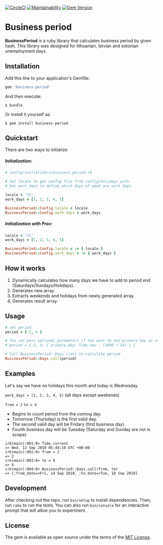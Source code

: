 [![CircleCI](https://circleci.com/gh/matass/business-period.svg?style=svg&circle-token=4f56e9b7fe1047d59c9f74d518b9bf377fa04bf8)](https://github.com/matass/business-period)
[![Maintainability](https://api.codeclimate.com/v1/badges/a98474a4f7a898b1abec/maintainability)](https://codeclimate.com/github/matass/business-period/maintainability)
[![Gem Version](https://badge.fury.io/rb/business-period.svg)](https://badge.fury.io/rb/business-period)
# Business period

**BusinessPeriod** is a ruby library that calculates business period by given hash.
This library was designed for lithuanian, latvian and estonian unemployment days.

## Installation

Add this line to your application's Gemfile:

```ruby
gem 'business-period'
```

And then execute:

    $ bundle

Or install it yourself as:

    $ gem install business-period

## Quickstart

There are two ways to initialize:

##### Initialization:

```ruby
# config/initializers/business_period.rb

# Set locale to get config file from config/holidays path.
# Set work_days to define which days of week are work days.

locale = 'lt'
work_days = [1, 2, 3, 4, 5]

BusinessPeriod::Config.locale = locale
BusinessPeriod::Config.work_days = work_days
```

##### Initialization with Proc:

```ruby
locale = 'lt'
work_days = [1, 2, 3, 4, 5]

BusinessPeriod::Config.locale = -> { locale }
BusinessPeriod::Config.work_days = -> { work_days }
```

## How it works

1. Dynamically calculates how many days we have to add to period end (Saturdays/Sundays/Holidays).
2. Generates new array.
2. Extracts weekends and holidays from newly generated array.
3. Generates result array.

## Usage

```ruby
# set period
period = { 2, 4 }

# You can pass optional parameters if You want to set primary day as starting point.
# period = { 2, 4, { primary_day: Time.now - (3600 * 24) } }

# Call BusinessPeriod::Days class to calculate period 
BusinessPeriod::Days.call(period)
```

## Examples
Let's say we have no holidays this month and today is Wednesday.

`work_days = [1, 2, 3, 4, 5]` (all days except weekends)

`from = 2`
`to = 4`

* Begins to count period from the coming day.
* Tomorrow (Thursday) is the first valid day.
* The second valid day will be Fridary (first business day).
* Fourth business day will be Tuesday (Saturday and Sunday are not in scope).

```console
irb(main):001:0> Time.current
=> Wed, 12 Sep 2018 05:49:10 UTC +00:00
irb(main):002:0> from = 2
=> 2
irb(main):003:0> to = 4
=> 4
irb(main):004:0> BusinessPeriod::Days.call(from, to)
=> {:from_date=>Fri, 14 Sep 2018, :to_date=>Tue, 18 Sep 2018]
```

## Development

After checking out the repo, run `bin/setup` to install dependencies. Then, run `rake` to run the tests. You can also run `bin/console` for an interactive prompt that will allow you to experiment.

## License

The gem is available as open source under the terms of the [MIT License](https://opensource.org/licenses/MIT).
